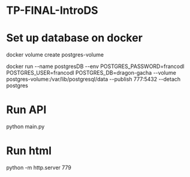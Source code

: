 # TP-FINAL-IntroDS

# Set up database on docker
docker volume create postgres-volume

docker run --name postgresDB --env POSTGRES_PASSWORD=francodl POSTGRES_USER=francodl POSTGRES_DB=dragon-gacha --volume postgres-volume:/var/lib/postgresql/data --publish 777:5432 --detach postgres

# Run API
python main.py

# Run html
python -m http.server 779